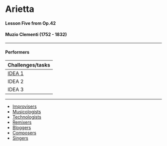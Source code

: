 ---
---

# Arietta

#### Lesson Five from Op.42

#### Muzio Clementi (1752 - 1832)

***

#### Performers



| Challenges/tasks | 
| ------------ | 
| [IDEA 1](arietta_p1.html)       |
| IDEA 2       |
| IDEA 3       |

***

* [Improvisers](G1_A1_improvisers.html)
* [Musicologists](G1_A1_musicologists.html)
* [Technologists](G1_A1_technologists.html)
* [Remixers](G1_A1_remixers.html)
* [Bloggers](G1_A1_bloggers.html)
* [Composers](G1_A1_composers.html)
* [Singers](G1_A1_singers.html)


